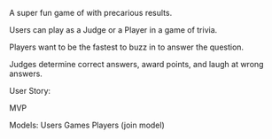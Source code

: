 A super fun game of with precarious results. 

Users can play as a Judge or a Player in a game of trivia.

Players want to be the fastest to buzz in to answer the question. 

Judges determine correct answers, award points, and laugh at wrong answers. 


User Story:

MVP

Models:
Users
Games
Players (join model)
